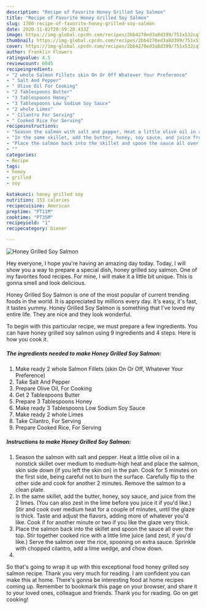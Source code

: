 ```yaml
---
description: "Recipe of Favorite Honey Grilled Soy Salmon"
title: "Recipe of Favorite Honey Grilled Soy Salmon"
slug: 1700-recipe-of-favorite-honey-grilled-soy-salmon
date: 2020-11-02T20:59:20.433Z
image: https://img-global.cpcdn.com/recipes/2bb4270ed3a8d399/751x532cq70/honey-grilled-soy-salmon-recipe-main-photo.jpg
thumbnail: https://img-global.cpcdn.com/recipes/2bb4270ed3a8d399/751x532cq70/honey-grilled-soy-salmon-recipe-main-photo.jpg
cover: https://img-global.cpcdn.com/recipes/2bb4270ed3a8d399/751x532cq70/honey-grilled-soy-salmon-recipe-main-photo.jpg
author: Franklin Flowers
ratingvalue: 4.5
reviewcount: 6045
recipeingredient:
- "2 whole Salmon Fillets skin On Or Off Whatever Your Preference"
- " Salt And Pepper"
- " Olive Oil For Cooking"
- "2 Tablespoons Butter"
- "3 Tablespoons Honey"
- "3 Tablespoons Low Sodium Soy Sauce"
- "2 whole Limes"
- " Cilantro For Serving"
- " Cooked Rice For Serving"
recipeinstructions:
- "Season the salmon with salt and pepper. Heat a little olive oil in a nonstick skillet over medium to medium-high heat and place the salmon, skin side down (if you left the skin on) in the pan. Cook for 5 minutes on the first side, being careful not to burn the surface. Carefully flip to the other side and cook for another 2 minutes. Remove the salmon to a clean plate."
- "In the same skillet, add the butter, honey, soy sauce, and juice from the 2 limes. (You can also zest in the lime before you juice it if you&#39;d like.) Stir and cook over medium heat for a couple of minutes, until the glaze is thick. Taste and adjust the flavors, adding more of whatever you&#39;d like. Cook if for another minute or two if you like the glaze very thick."
- "Place the salmon back into the skillet and spoon the sauce all over the top. Stir together cooked rice with a little lime juice (and zest, if you&#39;d like.) Serve the salmon over the rice, spooning on extra sauce. Sprinkle with chopped cilantro, add a lime wedge, and chow down."
- ""
categories:
- Recipe
tags:
- honey
- grilled
- soy

katakunci: honey grilled soy 
nutrition: 153 calories
recipecuisine: American
preptime: "PT11M"
cooktime: "PT35M"
recipeyield: "1"
recipecategory: Dinner

---
```



![Honey Grilled Soy Salmon](https://img-global.cpcdn.com/recipes/2bb4270ed3a8d399/751x532cq70/honey-grilled-soy-salmon-recipe-main-photo.jpg)

Hey everyone, I hope you're having an amazing day today. Today, I will show you a way to prepare a special dish, honey grilled soy salmon. One of my favorites food recipes. For mine, I will make it a little bit unique. This is gonna smell and look delicious.

Honey Grilled Soy Salmon is one of the most popular of current trending foods in the world. It is appreciated by millions every day. It's easy, it's fast, it tastes yummy. Honey Grilled Soy Salmon is something that I've loved my entire life. They are nice and they look wonderful.




To begin with this particular recipe, we must prepare a few ingredients. You can have honey grilled soy salmon using 9 ingredients and 4 steps. Here is how you cook it.

<!--inarticleads1-->

##### The ingredients needed to make Honey Grilled Soy Salmon:

1. Make ready 2 whole Salmon Fillets (skin On Or Off, Whatever Your Preference)
1. Take  Salt And Pepper
1. Prepare  Olive Oil, For Cooking
1. Get 2 Tablespoons Butter
1. Prepare 3 Tablespoons Honey
1. Make ready 3 Tablespoons Low Sodium Soy Sauce
1. Make ready 2 whole Limes
1. Take  Cilantro, For Serving
1. Prepare  Cooked Rice, For Serving




<!--inarticleads2-->

##### Instructions to make Honey Grilled Soy Salmon:

1. Season the salmon with salt and pepper. Heat a little olive oil in a nonstick skillet over medium to medium-high heat and place the salmon, skin side down (if you left the skin on) in the pan. Cook for 5 minutes on the first side, being careful not to burn the surface. Carefully flip to the other side and cook for another 2 minutes. Remove the salmon to a clean plate.
1. In the same skillet, add the butter, honey, soy sauce, and juice from the 2 limes. (You can also zest in the lime before you juice it if you&#39;d like.) Stir and cook over medium heat for a couple of minutes, until the glaze is thick. Taste and adjust the flavors, adding more of whatever you&#39;d like. Cook if for another minute or two if you like the glaze very thick.
1. Place the salmon back into the skillet and spoon the sauce all over the top. Stir together cooked rice with a little lime juice (and zest, if you&#39;d like.) Serve the salmon over the rice, spooning on extra sauce. Sprinkle with chopped cilantro, add a lime wedge, and chow down.
1. 




So that's going to wrap it up with this exceptional food honey grilled soy salmon recipe. Thank you very much for reading. I am confident you can make this at home. There's gonna be interesting food at home recipes coming up. Remember to bookmark this page on your browser, and share it to your loved ones, colleague and friends. Thank you for reading. Go on get cooking!
